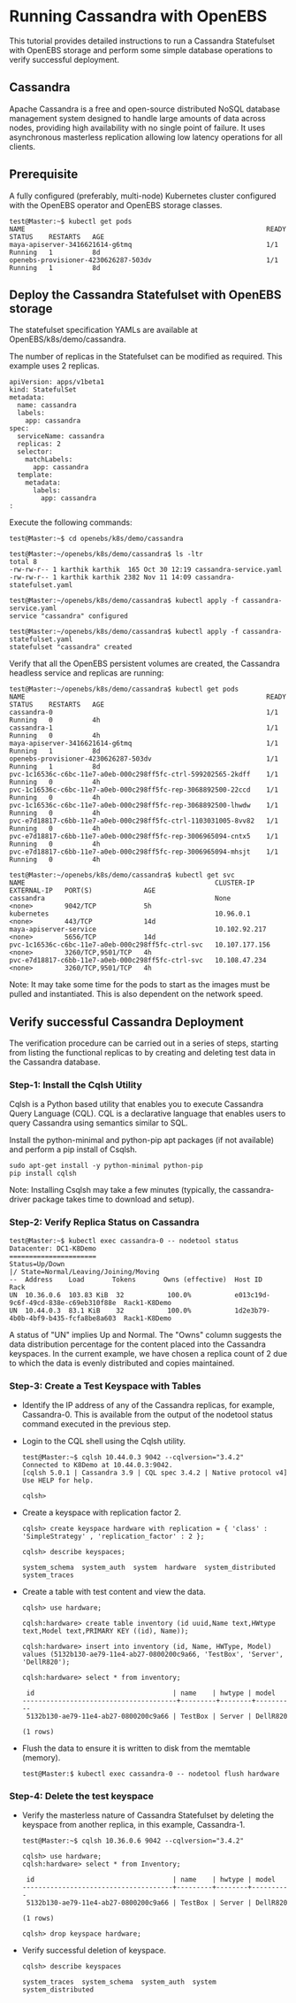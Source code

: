 # Running Cassandra with OpenEBS

This tutorial provides detailed instructions to run a Cassandra Statefulset with OpenEBS storage and perform 
some simple database operations to verify successful deployment.

## Cassandra 

Apache Cassandra is a free and open-source distributed NoSQL database management system designed to handle 
large amounts of data across nodes, providing high availability with no single point of failure. It uses
asynchronous masterless replication allowing low latency operations for all clients.

## Prerequisite 

A fully configured (preferably, multi-node) Kubernetes cluster configured with the OpenEBS operator and OpenEBS 
storage classes.

```
test@Master:~$ kubectl get pods
NAME                                                             READY     STATUS    RESTARTS   AGE
maya-apiserver-3416621614-g6tmq                                  1/1       Running   1          8d
openebs-provisioner-4230626287-503dv                             1/1       Running   1          8d
```

## Deploy the Cassandra Statefulset with OpenEBS storage

The statefulset specification YAMLs are available at OpenEBS/k8s/demo/cassandra. 

The number of replicas in the Statefulset can be modified as required. This example uses 2 replicas.

```
apiVersion: apps/v1beta1
kind: StatefulSet
metadata:
  name: cassandra
  labels:
    app: cassandra
spec:
  serviceName: cassandra
  replicas: 2
  selector:
    matchLabels:
      app: cassandra
  template:
    metadata:
      labels:
        app: cassandra
:
```

Execute the following commands:

```
test@Master:~$ cd openebs/k8s/demo/cassandra

test@Master:~/openebs/k8s/demo/cassandra$ ls -ltr
total 8
-rw-rw-r-- 1 karthik karthik  165 Oct 30 12:19 cassandra-service.yaml
-rw-rw-r-- 1 karthik karthik 2382 Nov 11 14:09 cassandra-statefulset.yaml
```

```
test@Master:~/openebs/k8s/demo/cassandra$ kubectl apply -f cassandra-service.yaml
service "cassandra" configured
```

```
test@Master:~/openebs/k8s/demo/cassandra$ kubectl apply -f cassandra-statefulset.yaml
statefulset "cassandra" created
```

Verify that all the OpenEBS persistent volumes are created, the Cassandra headless service and replicas 
are running:

```
test@Master:~/openebs/k8s/demo/cassandra$ kubectl get pods
NAME                                                             READY     STATUS    RESTARTS   AGE
cassandra-0                                                      1/1       Running   0          4h
cassandra-1                                                      1/1       Running   0          4h
maya-apiserver-3416621614-g6tmq                                  1/1       Running   1          8d
openebs-provisioner-4230626287-503dv                             1/1       Running   1          8d
pvc-1c16536c-c6bc-11e7-a0eb-000c298ff5fc-ctrl-599202565-2kdff    1/1       Running   0          4h
pvc-1c16536c-c6bc-11e7-a0eb-000c298ff5fc-rep-3068892500-22ccd    1/1       Running   0          4h
pvc-1c16536c-c6bc-11e7-a0eb-000c298ff5fc-rep-3068892500-lhwdw    1/1       Running   0          4h
pvc-e7d18817-c6bb-11e7-a0eb-000c298ff5fc-ctrl-1103031005-8vv82   1/1       Running   0          4h
pvc-e7d18817-c6bb-11e7-a0eb-000c298ff5fc-rep-3006965094-cntx5    1/1       Running   0          4h
pvc-e7d18817-c6bb-11e7-a0eb-000c298ff5fc-rep-3006965094-mhsjt    1/1       Running   0          4h
```

```
test@Master:~/openebs/k8s/demo/cassandra$ kubectl get svc
NAME                                                CLUSTER-IP       EXTERNAL-IP   PORT(S)             AGE
cassandra                                           None             <none>        9042/TCP            5h
kubernetes                                          10.96.0.1        <none>        443/TCP             14d
maya-apiserver-service                              10.102.92.217    <none>        5656/TCP            14d
pvc-1c16536c-c6bc-11e7-a0eb-000c298ff5fc-ctrl-svc   10.107.177.156   <none>        3260/TCP,9501/TCP   4h
pvc-e7d18817-c6bb-11e7-a0eb-000c298ff5fc-ctrl-svc   10.108.47.234    <none>        3260/TCP,9501/TCP   4h
```

Note: It may take some time for the pods to start as the images must be pulled and instantiated. This is also
dependent on the network speed.

## Verify successful Cassandra Deployment

The verification procedure can be carried out in a series of steps, starting from listing the functional 
replicas to by creating and deleting test data in the Cassandra database.

### Step-1: Install the Cqlsh Utility

Cqlsh is a Python based utility that enables you to execute Cassandra Query Language (CQL). CQL is a 
declarative language that enables users to query Cassandra using semantics similar to SQL. 

Install the python-minimal and python-pip apt packages (if not available) and perform a pip install of 
Csqlsh.

```
sudo apt-get install -y python-minimal python-pip 
pip install cqlsh
```

Note: Installing Csqlsh may take a few minutes (typically, the cassandra-driver package takes time to download 
and setup). 

### Step-2: Verify Replica Status on Cassandra

```
test@Master:~$ kubectl exec cassandra-0 -- nodetool status
Datacenter: DC1-K8Demo
======================
Status=Up/Down
|/ State=Normal/Leaving/Joining/Moving
--  Address    Load       Tokens       Owns (effective)  Host ID                               Rack
UN  10.36.0.6  103.83 KiB  32           100.0%           e013c19d-9c6f-49cd-838e-c69eb310f88e  Rack1-K8Demo
UN  10.44.0.3  83.1 KiB    32           100.0%           1d2e3b79-4b0b-4bf9-b435-fcfa8be8a603  Rack1-K8Demo
```

A status of "UN" implies Up and Normal. The "Owns" column suggests the data distribution percentage for the
content placed into the Cassandra keyspaces. In the current example, we have chosen a replica count of 2 due to 
which the data is evenly distributed and copies maintained.

### Step-3: Create a Test Keyspace with Tables 

- Identify the IP address of any of the Cassandra replicas, for example, Cassandra-0. This is available from the 
output of the nodetool status command executed in the previous step.

- Login to the CQL shell using the Cqlsh utility.

  ```
  test@Master:~$ cqlsh 10.44.0.3 9042 --cqlversion="3.4.2"
  Connected to K8Demo at 10.44.0.3:9042.
  [cqlsh 5.0.1 | Cassandra 3.9 | CQL spec 3.4.2 | Native protocol v4]
  Use HELP for help.

  cqlsh>
  ```

- Create a keyspace with replication factor 2.

  ```
  cqlsh> create keyspace hardware with replication = { 'class' : 'SimpleStrategy' , 'replication_factor' : 2 };
  
  cqlsh> describe keyspaces;

  system_schema  system_auth  system  hardware  system_distributed  system_traces
  ```

- Create a table with test content and view the data.

  ```
  cqlsh> use hardware;

  cqlsh:hardware> create table inventory (id uuid,Name text,HWtype text,Model text,PRIMARY KEY ((id), Name));

  cqlsh:hardware> insert into inventory (id, Name, HWType, Model) values (5132b130-ae79-11e4-ab27-0800200c9a66, 'TestBox', 'Server', 'DellR820');

  cqlsh:hardware> select * from inventory;
  
   id                                   | name    | hwtype | model
  ---------------------------------------+---------+--------+----------
   5132b130-ae79-11e4-ab27-0800200c9a66 | TestBox | Server | DellR820
  
  (1 rows) 
  ```

- Flush the data to ensure it is written to disk from the memtable (memory).
 
  ```
  test@Master:$ kubectl exec cassandra-0 -- nodetool flush hardware
  ```

### Step-4: Delete the test keyspace

- Verify the masterless nature of Cassandra Statefulset by deleting the keyspace from another replica, 
in this example, Cassandra-1.

  ```
  test@Master:~$ cqlsh 10.36.0.6 9042 --cqlversion="3.4.2"

  cqlsh> use hardware;
  cqlsh:hardware> select * from Inventory;

   id                                   | name    | hwtype | model
  --------------------------------------+---------+--------+----------
   5132b130-ae79-11e4-ab27-0800200c9a66 | TestBox | Server | DellR820
  
  (1 rows)

  cqlsh> drop keyspace hardware;
  ```

- Verify successful deletion of keyspace.

  ```
  cqlsh> describe keyspaces

  system_traces  system_schema  system_auth  system  system_distributed
  ```




  
